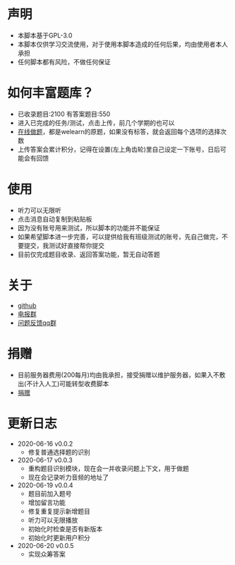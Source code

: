 # 声明
- 本脚本基于GPL-3.0
- 本脚本仅供学习交流使用，对于使用本脚本造成的任何后果，均由使用者本人承担
- 任何脚本都有风险，不做任何保证

# 如何丰富题库？
- 已收录题目:2100 有答案题目:550
- 进入已完成的任务/测试，点击上传，前几个学期的也可以
- [在线做题](http://47.97.90.127:8000/welearn/solve/)，都是welearn的原题，如果没有标答，就会返回每个选项的选择次数
- 上传答案会累计积分，记得在设置(左上角齿轮)里自己设定一下账号，日后可能会有回馈

# 使用
- 听力可以无限听
- 点击消息自动复制到粘贴板
- 因为没有账号用来测试，所以脚本的功能并不能保证
- 如果希望脚本进一步完善，可以提供给我有班级测试的账号，先自己做完，不要提交，我测试好直接帮你提交
- 目前仅完成题目收录、返回答案功能，暂无自动答题

# 关于
- [github](https://github.com/SSmJaE/WELearnHelper)
- [电报群](https://t.me/joinchat/NCvpthynViq6NeYkbHW0DA)
- [问题反馈qq群](https://jq.qq.com/?_wv=1027&k=5AyCT4l)

# 捐赠
- 目前服务器费用(200每月)均由我承担，接受捐赠以维护服务器，如果入不敷出(不计入人工)可能转型收费脚本
- [捐赠](https://github.com/SSmJaE/WELearnHelper/blob/master/%E5%9B%BE%E5%B1%82%201.png)

# 更新日志
- 2020-06-16 v0.0.2
  - 修复普通选择题的识别
- 2020-06-17 v0.0.3
  - 重构题目识别模块，现在会一并收录问题上下文，用于做题
  - 现在会记录听力音频的地址了
- 2020-06-19 v0.0.4
  - 题目前加入题号
  - 增加留言功能
  - 修复重复提示新增题目
  - 听力可以无限播放
  - 初始化时检查是否有新版本
  - 初始化时更新用户积分
- 2020-06-20 v0.0.5
  - 实现众筹答案
